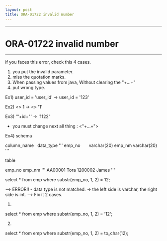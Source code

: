 ```yaml
---
layout: post
title: ORA-01722 invalid number
---
```


--------------------------
# ORA-01722 invalid number
--------------------------


if you faces this error, check this 4 cases.

1. you put the invalid parameter.
2. miss the quotation marks.
3. When passing values from java, Without clearing the "+...+"
4. put wrong type.



Ex1) user_id = 'user_id'
-> user_id = '123'

Ex2) <> 1
-> <> '1'

Ex3) '"+id+"'
-> '1122'
* you must change next all thing : <"+...+">

Ex4) 
schema

column_name   data_type
'''
emp_no        varchar(20)
emp_nm        varchar(20)
'''

table

emp_no        emp_nm
'''
AA00001       Tora
1200002       James
'''

select *
from emp
where substr(emp_no, 1, 2) = 12;

--> ERROR!! - data type is not matched. -> the left side is varchar, the right side is int.
--> Fix it 2 cases.

1)
select *
from emp
where substr(emp_no, 1, 2) = ’12';

2)
select *
from emp
where substr(emp_no, 1, 2) = to_char(12);
